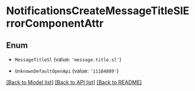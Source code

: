 # NotificationsCreateMessageTitleSlErrorComponentAttr


## Enum

* `MessageTitleSl` (value: `'message.title.sl'`)

* `UnknownDefaultOpenApi` (value: `'11184809'`)

[[Back to Model list]](../README.md#documentation-for-models) [[Back to API list]](../README.md#documentation-for-api-endpoints) [[Back to README]](../README.md)
